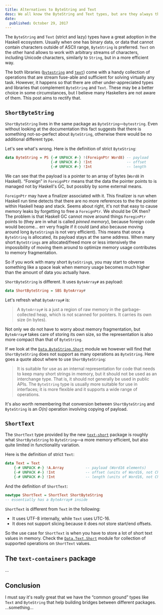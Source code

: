 ```yaml
---
title: Alternatives to ByteString and Text
desc: We all know the ByteString and Text types, but are they always the best choice? What else does the Haskell ecosystem provide?
date:
  published: October 29, 2017
---
```


The `ByteString` and `Text` (strict and lazy) types have a great adoption in
the Haskell ecosystem. Usually when one has binary data, or data that cannot
contain characters outside of ASCII range, `ByteString` is preferred. `Text`
on the other hand allows to work with arbitrary streams of characters,
including Unicode characters, similarly to `String`, but in a more efficient
way.

The both libraries
([`bytestring`](https://hackage.haskell.org/package/bytestring) and
[`text`](https://hackage.haskell.org/package/text)) come with a handy
collection of operations that are stream fuse-able and sufficient for
solving virtually any task. However, it happens so that there are other
under-appreciated types and libraries that complement `ByteString` and
`Text`. These may be a better choice in some circumstances, but I believe
many Haskellers are not aware of them. This post aims to rectify that.

## `ShortByteString`

`ShortByteString` lives in the same package as `ByteString`—`bytestring`.
Even without looking at the documentation this fact suggests that there is
something not-so-perfect about `ByteString`, otherwise there would be no
additional different type.

Let's see what's wrong. Here is the definition of strict `ByteString`:

```haskell
data ByteString = PS {-# UNPACK #-} !(ForeignPtr Word8) -- payload
                     {-# UNPACK #-} !Int                -- offset
                     {-# UNPACK #-} !Int                -- length
```

We can see that the payload is a pointer to an array of bytes (`Word8` in
Haskell). “Foreign” in `ForeignPtr` means that the data the pointer points
to is managed not by Haskell's GC, but possibly by some external means.

`ForeignPtr` may have a finalizer associated with it. This finalizer is run
when Haskell run time detects that there are no more references to the the
pointer within Haskell heap and stack. Seems about right, it's not that easy
to cause memory leaks by forgetting to free a `ForeignPtr`. We should be OK
then? The problem is that Haskell GC cannot move around things `ForeginPtr`
points to (they are in what is called *pinned memory*), because foreign code
would become… err very fragile if it could (and also because moving around
long `ByteString`s is not very efficient). This means that once a
`ByteString` is allocated, its payload stays at the same address. When many
short `ByteStrings` are allocated/freed more or less intensively the
impossibility of moving them around to optimize memory usage contributes to
memory fragmentation.

So if you work with many short `ByteString`s, you may start to obverse
something like a space leak when memory usage becomes much higher than the
amount of data you actually have.

`ShortByteString` is different. It uses `ByteArray#` as payload:

```haskell
data ShortByteString = SBS ByteArray#
```

Let's refresh what `ByteArray#` is:

> A `ByteArray#` is a just a region of raw memory in the garbage-collected
> heap, which is not scanned for pointers. It carries its own size (in
> bytes).

Not only we do not have to worry about memory fragmentation, but
`ByteArray#` takes care of storing its own size, so the representation is
also more compact than that of `ByteString`.

If we look at the
[`Data.ByteString.Short`](https://hackage.haskell.org/package/bytestring/docs/Data-ByteString-Short.html)
module we however will find that `ShortByteString` does not support as many
operations as `ByteString`. Here goes a quote about where to use
`ShortByteString`:

> It is suitable for use as an internal representation for code that needs
> to keep many short strings in memory, but it should not be used as an
> interchange type. That is, it should not generally be used in public APIs.
> The `ByteString` type is usually more suitable for use in interfaces; it
> is more flexible and it supports a wide range of operations.

It's also worth remembering that conversion between `ShortByteString` and
`ByteString` is an *O(n)* operation involving copying of payload.

## `ShortText`

The `ShortText` type provided by the new
[`text-short`](https://hackage.haskell.org/package/text-short) package is
roughly what `ShortByteString` to `ByteString`—a more memory efficient, but
also quite limited in functionality variation.

Here is the definition of strict `Text`:

```haskell
data Text = Text
    {-# UNPACK #-} !A.Array          -- payload (Word16 elements)
    {-# UNPACK #-} !Int              -- offset (units of Word16, not Char)
    {-# UNPACK #-} !Int              -- length (units of Word16, not Char)
```

And the definition of `ShortText`:

```haskell
newtype ShortText = ShortText ShortByteString
-- essentially has a ByteArray# inside
```

`ShortText` is different from `Text` in the following:

* It uses UTF-8 internally, while `Text` uses UTC-16.
* It does not support slicing because it does not store start/end offsets.

So the use case for `ShortText` is when you have to store a lot of short
text values in memory. Check the
[`Data.Text.Short`](https://hackage.haskell.org/package/text-short-0.1.1/docs/Data-Text-Short.html)
module for collection of supported operations on `ShortText` values.

## The `text-containers` package

…

## Conclusion

I must say it's really great that we have the “common ground” types like
`Text` and `ByteString` that help building bridges between different
packages. …something…
